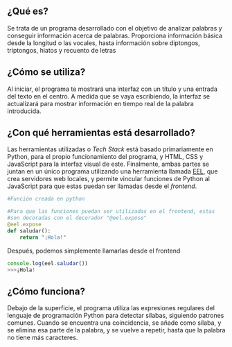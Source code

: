 ## ¿Qué es?
Se trata de un programa desarrollado con el objetivo de analizar palabras y conseguir información acerca de palabras. Proporciona información básica desde la longitud o las vocales, hasta información sobre diptongos, triptongos, hiatos y recuento de letras
## ¿Cómo se utiliza?
Al iniciar, el programa te mostrará una interfaz con un título y una entrada del texto en el centro. A medida que se vaya escribiendo, la interfaz se actualizará para mostrar información en tiempo real de la palabra introducida.
## ¿Con qué herramientas está desarrollado?
Las herramientas utilizadas o *Tech Stack* está basado primariamente en Python, para el propio funcionamiento del programa, y HTML, CSS y JavaScript para la interfaz visual de este. Finalmente, ambas partes se juntan en un único programa utilizando una herramienta llamada [EEL](https://github.com/python-eel/Eel), que crea servidores web locales, y permite vincular funciones de Python al JavaScript para que estas puedan ser llamadas desde el *frontend*.
```python
#Función creada en python

#Para que las funciones puedan ser utilizadas en el frontend, estas
#son decoradas con el decorador "@eel.expose"
@eel.expose
def saludar():
    return "¡Hola!"
```
Después, podemos simplemente llamarlas desde el frontend
```javascript
console.log(eel.saludar())
>>>¡Hola!
```
## ¿Cómo funciona?
Debajo de la superficie, el programa utiliza las expresiones regulares del lenguaje de programación Python para detectar sílabas, siguiendo patrones comunes. Cuando se encuentra una coincidencia, se añade como sílaba, y se elimina esa parte de la palabra, y se vuelve a repetir, hasta que la palabra no tiene más caracteres.